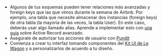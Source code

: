 - Algunos de tus esquemas pueden tener relaciones más avanzadas y foreign keys que las que vimos durante la semana de Airbnb. Por ejemplo, una tabla que necesite almacenar dos instancias (foreign keys) de otra tabla (la mayoría de las veces, la tabla User). En este caso, deberás usar algo llamado alias. Aprende a implementar esto con [una guía](https://kitt.lewagon.com/knowledge/cheatsheets/active_record_advanced) sobre Active Record avanzado.
- Asegúrate de autorizar tus acciones de usuario con [Pundit](https://kitt.lewagon.com/knowledge/cheatsheets/pundit)
- Comienza a crear tu interfaz tomando componentes del [Kit UI de Le Wagon](https://uikit.lewagon.com/documentation) y a personalizarlos de acuerdo a tu diseño.
